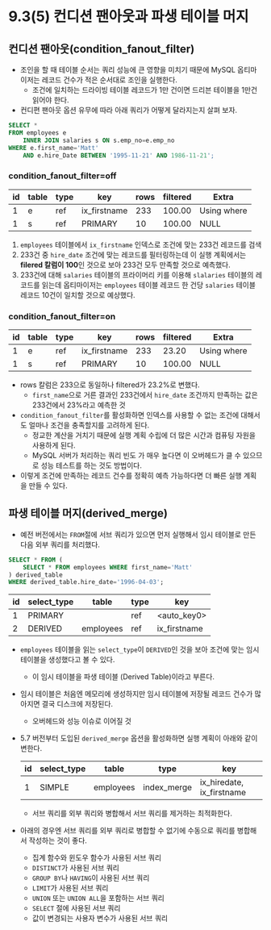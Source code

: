 # 9.3(5) 컨디션 팬아웃과 파생 테이블 머지

## 컨디션 팬아웃(condition_fanout_filter)

- 조인을 할 때 테이블 순서는 쿼리 성능에 큰 영향을 미치기 때문에 MySQL 옵티마이저는 레코드 건수가 적은 순서대로 조인을 실행한다.
    - 조건에 일치하는 드라이빙 테이블 레코드가 1만 건이면 드리븐 테이블을 1만건 읽어야 한다.
- 컨디편 팬아웃 옵션 유무에 따라 아래 쿼리가 어떻게 달라지는지 살펴 보자.

```sql
SELECT * 
FROM employees e
	INNER JOIN salaries s ON s.emp_no=e.emp_no
WHERE e.first_name='Matt'
	AND e.hire_Date BETWEEN '1995-11-21' AND 1986-11-21';
```

### condition_fanout_filter=off

| id | table | type | key | rows | filtered | Extra |
| --- | --- | --- | --- | --- | --- | --- |
| 1 | e | ref | ix_firstname | 233 | 100.00 | Using where |
| 1 | s | ref | PRIMARY | 10 | 100.00 | NULL |
1. `employees` 테이블에서 `ix_firstname` 인덱스로 조건에 맞는 233건 레코드를 검색
2. 233건 중 `hire_date` 조건에 맞는 레코드를 필터링하는데 이 실행 계획에서는 **filered 칼럼이 100**인 것으로 보아 233건 모두 만족할 것으로 예측했다.
3. 233건에 대해 `salaries` 테이블의 프라이머리 키를 이용해 `slalaries` 테이블의 레코드를 읽는데 옵티마이저는 `employees` 테이블 레코드 한 건당 `salaries` 테이블 레코드 10건이 일치할 것으로 예상했다.

### condition_fanout_filter=on

| id | table | type | key | rows | filtered | Extra |
| --- | --- | --- | --- | --- | --- | --- |
| 1 | e | ref | ix_firstname | 233 | 23.20 | Using where |
| 1 | s | ref | PRIMARY | 10 | 100.00 | NULL |
- rows 칼럼은 233으로 동일하나 filtered가 23.2%로 변했다.
    - `first_name`으로 거른 결과인 233건에서 `hire_date` 조건까지 만족하는 값은 233건에서 23%라고 예측한 것
- `condition_fanout_filter`를 활성화하면 인덱스를 사용할 수 없는 조건에 대해서도 얼마나 조건을 충족할지를 고려하게 된다.
    - 정교한 계산을 거치기 때문에 실행 계획 수립에 더 많은 시간과 컴퓨팅 자원을 사용하게 된다.
    - MySQL 서버가 처리하는 쿼리 빈도 가 매우 높다면 이 오버헤드가 클 수 있으므로 성능 테스트를 하는 것도 방법이다.
- 이렇게 조건에 만족하는 레코드 건수를 정확히 예측 가능하다면 더 빠른 실행 계획을 만들 수 있다.

## 파생 테이블 머지(derived_merge)

- 예전 버전에서는 `FROM`절에 서브 쿼리가 있으면 먼저 실행해서 임시 테이블로 만든 다음 외부 쿼리를 처리했다.

```sql
SELECT * FROM (
	SELECT * FROM employees WHERE first_name='Matt'
) derived_table
WHERE derived_table.hire_date='1996-04-03';
```

| id | select_type | table | type | key |
| --- | --- | --- | --- | --- |
| 1 | PRIMARY | <derived2> | ref | <auto_key0> |
| 2 | DERIVED | employees | ref | ix_firstname |
- `employees` 테이블을 읽는 `select_type`이 `DERIVED`인 것을 보아 조건에 맞는 임시 테이블을 생성했다고 볼 수 있다.
    - 이 임시 테이블을 파생 테이블 (Derived Table)이라고 부른다.
- 임시 테이블은 처음엔 메모리에 생성하지만 임시 테이블에 저장될 레코드 건수가 많아지면 결국 디스크에 저장된다.
    - 오버헤드와 성능 이슈로 이어질 것
- 5.7 버전부터 도입된 `derived_merge` 옵션을 활성화하면 실행 계획이 아래와 같이 변한다.

    | id | select_type | table | type | key |
    | --- | --- | --- | --- | --- |
    | 1 | SIMPLE | employees | index_merge | ix_hiredate, ix_firstname |
    - 서브 쿼리를 외부 쿼리와 병합해서 서브 쿼리를 제거하는 최적화한다.
- 아래의 경우엔 서브 쿼리를 외부 쿼리로 병합할 수 없기에 수동으로 쿼리를 병합해서 작성하는 것이 좋다.
    - 집계 함수와 윈도우 함수가 사용된 서브 쿼리
    - `DISTINCT`가 사용된 서브 쿼리
    - `GROUP BY`나 `HAVING`이 사용된 서브 쿼리
    - `LIMIT`가 사용된 서브 쿼리
    - `UNION` 또는 `UNION ALL`을 포함하는 서브 쿼리
    - `SELECT` 절에 사용된 서브 쿼리
    - 값이 변경되는 사용자 변수가 사용된 서브 쿼리